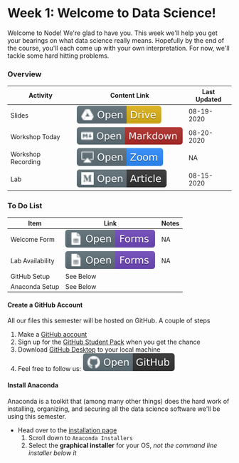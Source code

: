 # Week 1: Welcome to Data Science!

Welcome to Node! We're glad to have you. This week we'll help you get your bearings on what data science really means. Hopefully by the end of the course, you'll each come up with your own interpretation. For now, we'll tackle some hard hitting problems. 

### Overview
| **Activity**                   | Content Link    | Last Updated |
| ---------------                | --------------- | ----------   |
| Slides                         | [![Link](../tools/buttons/open-drive.svg)](https://docs.google.com/presentation/d/1Nn6ZEisDj05xwBKBF_PqomUgwYw88Wzyr6A0bfCcPBI/edit?usp=sharing) | 08-19-2020 |
| Workshop Today                 | [![Link](../tools/buttons/open-markdown.svg)](workshop/README.md) | 08-20-2020 | 
| Workshop Recording             | [![Link](../tools/buttons/open-zoom.svg)](http://node.hackcville.com) | NA | 
| Lab                            | [![Link](../tools/buttons/open-article.svg)](lab/README.md)  | 08-15-2020 |
               
### To Do List
| **Item**                       | Link    | Notes |
| ---------------                | --------------- | ----------   |
| Welcome Form                   | [![Link](../tools/buttons/open-forms.svg)](http://link-HERE.christianfjung.com) | NA |
| Lab Availability               | [![Link](../tools/buttons/open-forms.svg)](http://link-HERE.christianfjung.com) | NA |
| GitHub Setup                   |  See Below | |
| Anaconda Setup                 |  See Below | |

#### Create a GitHub Account
All our files this semester will be hosted on GitHub. A couple of steps
1. Make a [GitHub account](https://github.com/join) 
2. Sign up for the [GitHub Student Pack](https://education.github.com/pack) when you get the chance
3. Download [GitHub Desktop](https://desktop.github.com/) to your local machine
4. Feel free to follow us: [![Link](../tools/buttons/open-github.svg)](https://github.com/ishaandey)

#### Install Anaconda
Anaconda is a toolkit that (among many other things) does the hard work of installing, organizing, and securing all the data science software we'll be using this semester. 

- Head over to the [installation page](https://www.anaconda.com/products/individual)
    1. Scroll down to `Anaconda Installers`
    2. Select the **graphical installer** for your OS, *not the command line installer below it*
